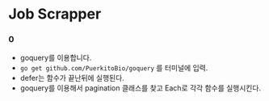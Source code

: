 # Job Scrapper


### 0

- goquery를 이용합니다.
- `go get github.com/PuerkitoBio/goquery` 를 터미널에 입력.
- defer는 함수가 끝난뒤에 실행된다.
- goquery를 이용해서 pagination 클래스를 찾고 Each로 각각 함수를 실행시킨다.

